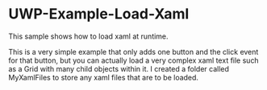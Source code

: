# UWP-Example-Load-Xaml
This sample shows how to load xaml at runtime.

This is a very simple example that only adds one button and the click event for that button, but you can actually load a very complex xaml text file such as a Grid with many child objects within it. I created a folder called MyXamlFiles to store any xaml files that are to be loaded.
